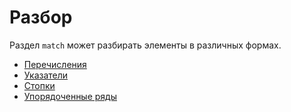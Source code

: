 # Разбор

Раздел `match` может  разбирать элементы в различных формах.

- [Перечисления](destructuring/destructure_enum.md)
- [Указатели](destructuring/destructure_pointers.md)
- [Стопки](destructuring/destructure_structures.md)
- [Упорядоченные ряды](destructuring/destructure_tuple.md)
